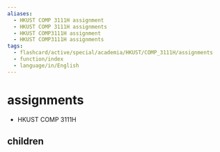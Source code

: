 ```yaml
---
aliases:
  - HKUST COMP 3111H assignment
  - HKUST COMP 3111H assignments
  - HKUST COMP3111H assignment
  - HKUST COMP3111H assignments
tags:
  - flashcard/active/special/academia/HKUST/COMP_3111H/assignments
  - function/index
  - language/in/English
---
```


# assignments

- HKUST COMP 3111H

## children
